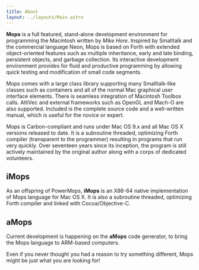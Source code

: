 ```yaml
---
title: About
layout: ../layouts/Main.astro
---
```


**Mops** is a full featured, stand-alone development environment for
programming the Macintosh written by *Mike Hore*. Inspired by Smalltalk
and the commercial language Neon, Mops is based on Forth with extended
object-oriented features such as multiple inheritance, early and late
binding, persistent objects, and garbage collection. Its interactive
development environment provides for fluid and productive programming by
allowing quick testing and modification of small code segments.

Mops comes with a large class library supporting many Smalltalk-like
classes such as containers and all of the normal Mac graphical user
interface elements. There is seamless integration of Macintosh Toolbox
calls. AltiVec and external frameworks such as OpenGL and Mach-O are
also supported. Included is the complete source code and a well-written
manual, which is useful for the novice or expert.

Mops is Carbon-compliant and runs under Mac OS 9.x and all Mac OS X
versions released to date. It is a subroutine threaded, optimizing Forth
compiler (transparent to the programmer) resulting in programs that run
very quickly. Over seventeen years since its inception, the program is
still actively maintained by the original author along with a corps of
dedicated volunteers.

## iMops

As an offspring of PowerMops, **iMops** is an X86-64 native implementation
of Mops language for Mac OS X. It is also a subroutine threaded,
optimizing Forth compiler and linked with Cocoa/Objective-C.

## aMops

Current development is happening on the **aMops** code generator,
to bring the Mops language to ARM-based computers.

Even if you never thought you had a reason to try something different,
Mops might be just what you are looking for!
